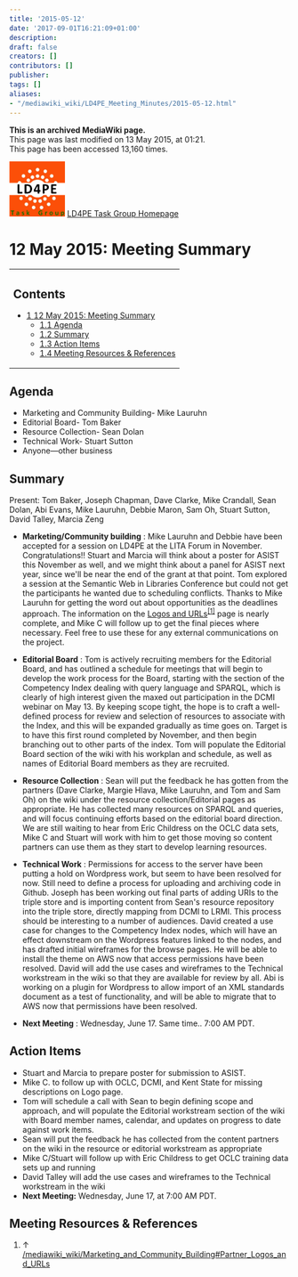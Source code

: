 ```yaml
---
title: '2015-05-12'
date: '2017-09-01T16:21:09+01:00'
description: 
draft: false
creators: []
contributors: []
publisher: 
tags: []
aliases:
- "/mediawiki_wiki/LD4PE_Meeting_Minutes/2015-05-12.html"
---
```


 **This is an archived MediaWiki page.**  
This page was last modified on 13 May 2015, at 01:21.  
This page has been accessed 13,160 times.

[<img alt="LD4PE logo" src="/mediawiki_wiki/images/Ld4pe.png" width="100" height="99">](/mediawiki_wiki/images/Ld4pe.png) [LD4PE Task Group Homepage](/mediawiki_wiki/Pet/ld4pe)

# 12 May 2015: Meeting Summary 
<table id="toc" class="toc">
  <tr>
    <td>
      <div id="toctitle">
        <h2>Contents</h2>
      </div>
      <ul>
        <li class="toclevel-1 tocsection-1">
          <a href="#12_May_2015:_Meeting_Summary"><span class="tocnumber">1</span> <span class="toctext">12 May 2015: Meeting Summary</span></a>
          <ul>
            <li class="toclevel-2 tocsection-2"><a href="#Agenda"><span class="tocnumber">1.1</span> <span class="toctext">Agenda</span></a></li>
            <li class="toclevel-2 tocsection-3"><a href="#Summary"><span class="tocnumber">1.2</span> <span class="toctext">Summary</span></a></li>
            <li class="toclevel-2 tocsection-4"><a href="#Action_Items"><span class="tocnumber">1.3</span> <span class="toctext">Action Items</span></a></li>
            <li class="toclevel-2 tocsection-5"><a href="#Meeting_Resources_.26_References"><span class="tocnumber">1.4</span> <span class="toctext">Meeting Resources &amp; References</span></a></li>
          </ul>
        </li>
      </ul>
    </td>
  </tr>
</table>


## Agenda 

- Marketing and Community Building- Mike Lauruhn
- Editorial Board- Tom Baker 
- Resource Collection- Sean Dolan
- Technical Work- Stuart Sutton 
- Anyone—other business

## Summary 

Present: Tom Baker, Joseph Chapman, Dave Clarke, Mike Crandall, Sean Dolan, Abi Evans, Mike Lauruhn, Debbie Maron, Sam Oh, Stuart Sutton, David Talley, Marcia Zeng

- **Marketing/Community building** : Mike Lauruhn and Debbie have been accepted for a session on LD4PE at the LITA Forum in November. Congratulations!! Stuart and Marcia will think about a poster for ASIST this November as well, and we might think about a panel for ASIST next year, since we'll be near the end of the grant at that point. Tom explored a session at the Semantic Web in Libraries Conference but could not get the participants he wanted due to scheduling conflicts. Thanks to Mike Lauruhn for getting the word out about opportunities as the deadlines approach. The information on the [Logos and URLs](/mediawiki_wiki/Marketing_and_Community_Building#Partner_Logos_and_URLs)<sup id="cite_ref-0" class="reference"><a href="#cite_note-0">[1]</a></sup> page is nearly complete, and Mike C will follow up to get the final pieces where necessary. Feel free to use these for any external communications on the project. 

- **Editorial Board** : Tom is actively recruiting members for the Editorial Board, and has outlined a schedule for meetings that will begin to develop the work process for the Board, starting with the section of the Competency Index dealing with query language and SPARQL, which is clearly of high interest given the maxed out participation in the DCMI webinar on May 13. By keeping scope tight, the hope is to craft a well-defined process for review and selection of resources to associate with the Index, and this will be expanded gradually as time goes on. Target is to have this first round completed by November, and then begin branching out to other parts of the index. Tom will populate the Editorial Board section of the wiki with his workplan and schedule, as well as names of Editorial Board members as they are recruited.

- **Resource Collection** : Sean will put the feedback he has gotten from the partners (Dave Clarke, Margie Hlava, Mike Lauruhn, and Tom and Sam Oh) on the wiki under the resource collection/Editorial pages as appropriate. He has collected many resources on SPARQL and queries, and will focus continuing efforts based on the editorial board direction. We are still waiting to hear from Eric Childress on the OCLC data sets, Mike C and Stuart will work with him to get those moving so content partners can use them as they start to develop learning resources.

- **Technical Work** : Permissions for access to the server have been putting a hold on Wordpress work, but seem to have been resolved for now. Still need to define a process for uploading and archiving code in Github. Joseph has been working out final parts of adding URIs to the triple store and is importing content from Sean's resource repository into the triple store, directly mapping from DCMI to LRMI. This process should be interesting to a number of audiences. David created a use case for changes to the Competency Index nodes, which will have an effect downstream on the Wordpress features linked to the nodes, and has drafted initial wireframes for the browse pages. He will be able to install the theme on AWS now that access permissions have been resolved. David will add the use cases and wireframes to the Technical workstream in the wiki so that they are available for review by all. Abi is working on a plugin for Wordpress to allow import of an XML standards document as a test of functionality, and will be able to migrate that to AWS now that permissions have been resolved.

- **Next Meeting** : Wednesday, June 17. Same time.. 7:00 AM PDT.

## Action Items 

- Stuart and Marcia to prepare poster for submission to ASIST.
- Mike C. to follow up with OCLC, DCMI, and Kent State for missing descriptions on Logo page.
- Tom will schedule a call with Sean to begin defining scope and approach, and will populate the Editorial workstream section of the wiki with Board member names, calendar, and updates on progress to date against work items.
- Sean will put the feedback he has collected from the content partners on the wiki in the resource or editorial workstream as appropriate
- Mike C/Stuart will follow up with Eric Childress to get OCLC training data sets up and running
- David Talley will add the use cases and wireframes to the Technical workstream in the wiki
- **Next Meeting:** Wednesday, June 17, at 7:00 AM PDT.

## Meeting Resources & References 

1. ↑ [/mediawiki_wiki/Marketing\_and\_Community\_Building#Partner\_Logos\_and\_URLs](/mediawiki_wiki/Marketing_and_Community_Building#Partner_Logos_and_URLs)


